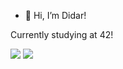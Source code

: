 - 👋 Hi, I’m Didar!

Currently studying at 42!

<picture>
<source 
  srcset="https://github-readme-stats.vercel.app/api?username=doreshev&count_private=true&show_icons=true&theme=onedark"
  media="(prefers-color-scheme: dark)"
/>
<source
  srcset="https://github-readme-stats.vercel.app/api?username=doreshev&count_private=true&show_icons=true"
  media="(prefers-color-scheme: light), (prefers-color-scheme: no-preference)"
/>
<img src="https://github.com/doreshev?tab=repositories" />
</picture>

<picture>
<source 
  srcset="https://github-readme-stats.vercel.app/api/top-langs/?username=doreshev&layout=compact&theme=onedark"
  media="(prefers-color-scheme: dark)"
/>
<source
  srcset="https://github-readme-stats.vercel.app/api/top-langs/?username=doreshev&layout=compact"
  media="(prefers-color-scheme: light), (prefers-color-scheme: no-preference)"
/>
<img src="https://github.com/doreshev?tab=repositories" />
</picture>
